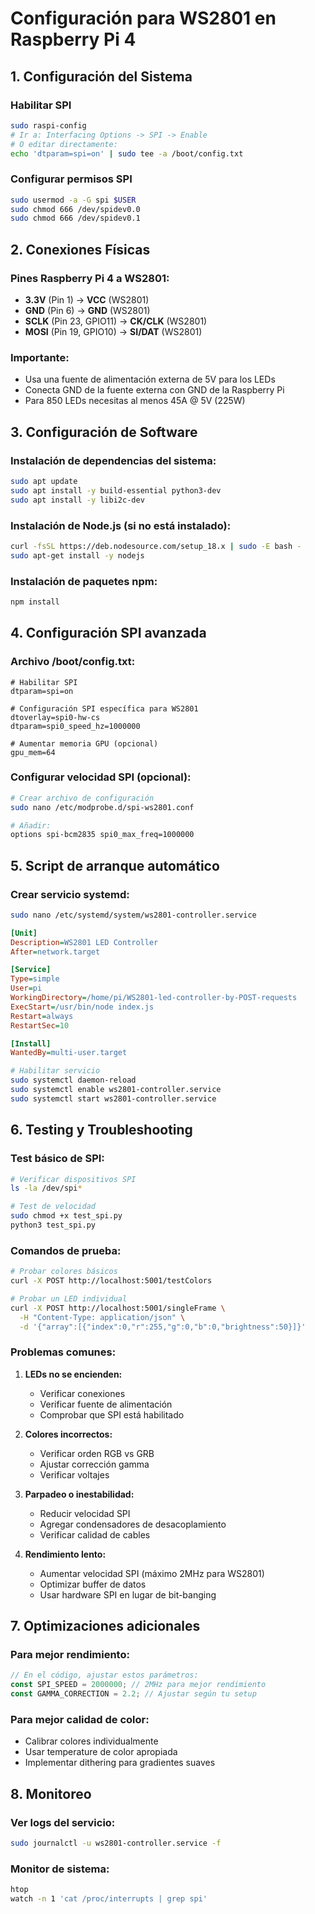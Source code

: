 # Configuración para WS2801 en Raspberry Pi 4

## 1. Configuración del Sistema

### Habilitar SPI
```bash
sudo raspi-config
# Ir a: Interfacing Options -> SPI -> Enable
# O editar directamente:
echo 'dtparam=spi=on' | sudo tee -a /boot/config.txt
```

### Configurar permisos SPI
```bash
sudo usermod -a -G spi $USER
sudo chmod 666 /dev/spidev0.0
sudo chmod 666 /dev/spidev0.1
```

## 2. Conexiones Físicas

### Pines Raspberry Pi 4 a WS2801:
- **3.3V** (Pin 1) -> **VCC** (WS2801)
- **GND** (Pin 6) -> **GND** (WS2801)  
- **SCLK** (Pin 23, GPIO11) -> **CK/CLK** (WS2801)
- **MOSI** (Pin 19, GPIO10) -> **SI/DAT** (WS2801)

### Importante:
- Usa una fuente de alimentación externa de 5V para los LEDs
- Conecta GND de la fuente externa con GND de la Raspberry Pi
- Para 850 LEDs necesitas al menos 45A @ 5V (225W)

## 3. Configuración de Software

### Instalación de dependencias del sistema:
```bash
sudo apt update
sudo apt install -y build-essential python3-dev
sudo apt install -y libi2c-dev
```

### Instalación de Node.js (si no está instalado):
```bash
curl -fsSL https://deb.nodesource.com/setup_18.x | sudo -E bash -
sudo apt-get install -y nodejs
```

### Instalación de paquetes npm:
```bash
npm install
```

## 4. Configuración SPI avanzada

### Archivo /boot/config.txt:
```
# Habilitar SPI
dtparam=spi=on

# Configuración SPI específica para WS2801
dtoverlay=spi0-hw-cs
dtparam=spi0_speed_hz=1000000

# Aumentar memoria GPU (opcional)
gpu_mem=64
```

### Configurar velocidad SPI (opcional):
```bash
# Crear archivo de configuración
sudo nano /etc/modprobe.d/spi-ws2801.conf

# Añadir:
options spi-bcm2835 spi0_max_freq=1000000
```

## 5. Script de arranque automático

### Crear servicio systemd:
```bash
sudo nano /etc/systemd/system/ws2801-controller.service
```

```ini
[Unit]
Description=WS2801 LED Controller
After=network.target

[Service]
Type=simple
User=pi
WorkingDirectory=/home/pi/WS2801-led-controller-by-POST-requests
ExecStart=/usr/bin/node index.js
Restart=always
RestartSec=10

[Install]
WantedBy=multi-user.target
```

```bash
# Habilitar servicio
sudo systemctl daemon-reload
sudo systemctl enable ws2801-controller.service
sudo systemctl start ws2801-controller.service
```

## 6. Testing y Troubleshooting

### Test básico de SPI:
```bash
# Verificar dispositivos SPI
ls -la /dev/spi*

# Test de velocidad
sudo chmod +x test_spi.py
python3 test_spi.py
```

### Comandos de prueba:
```bash
# Probar colores básicos
curl -X POST http://localhost:5001/testColors

# Probar un LED individual
curl -X POST http://localhost:5001/singleFrame \
  -H "Content-Type: application/json" \
  -d '{"array":[{"index":0,"r":255,"g":0,"b":0,"brightness":50}]}'
```

### Problemas comunes:

1. **LEDs no se encienden:**
   - Verificar conexiones
   - Verificar fuente de alimentación
   - Comprobar que SPI está habilitado

2. **Colores incorrectos:**
   - Verificar orden RGB vs GRB
   - Ajustar corrección gamma
   - Verificar voltajes

3. **Parpadeo o inestabilidad:**
   - Reducir velocidad SPI
   - Agregar condensadores de desacoplamiento
   - Verificar calidad de cables

4. **Rendimiento lento:**
   - Aumentar velocidad SPI (máximo 2MHz para WS2801)
   - Optimizar buffer de datos
   - Usar hardware SPI en lugar de bit-banging

## 7. Optimizaciones adicionales

### Para mejor rendimiento:
```javascript
// En el código, ajustar estos parámetros:
const SPI_SPEED = 2000000; // 2MHz para mejor rendimiento
const GAMMA_CORRECTION = 2.2; // Ajustar según tu setup
```

### Para mejor calidad de color:
- Calibrar colores individualmente
- Usar temperature de color apropiada
- Implementar dithering para gradientes suaves

## 8. Monitoreo

### Ver logs del servicio:
```bash
sudo journalctl -u ws2801-controller.service -f
```

### Monitor de sistema:
```bash
htop
watch -n 1 'cat /proc/interrupts | grep spi'
```
